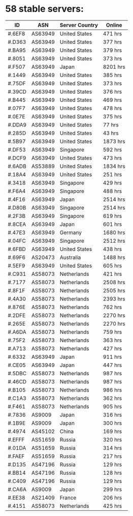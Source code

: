 # 58 stable servers:

| ID | ASN | Server Country | Online |
| ------ | ------ | ------ | ------ |
| #.6EF8 | AS63949 | United States | 471 hrs |
| #.D363 | AS63949 | United States | 377 hrs |
| #.BA95 | AS63949 | United States | 379 hrs |
| #.8051 | AS63949 | United States | 373 hrs |
| #.F507 | AS63949 | Japan | 8201 hrs |
| #.1449 | AS63949 | United States | 385 hrs |
| #.75DF | AS63949 | United States | 373 hrs |
| #.39CD | AS63949 | United States | 376 hrs |
| #.B445 | AS63949 | United States | 469 hrs |
| #.07F7 | AS63949 | United States | 478 hrs |
| #.0E7E | AS63949 | United States | 375 hrs |
| #.DDA9 | AS63949 | United States | 77 hrs |
| #.285D | AS63949 | United States | 43 hrs |
| #.5B97 | AS63949 | United States | 1873 hrs |
| #.DF53 | AS63949 | Singapore | 592 hrs |
| #.DCF9 | AS63949 | United States | 473 hrs |
| #.6ADB | AS53889 | United States | 1834 hrs |
| #.18A4 | AS63949 | United States | 251 hrs |
| #.3418 | AS63949 | Singapore | 429 hrs |
| #.F6A4 | AS63949 | Singapore | 488 hrs |
| #.4F16 | AS63949 | Japan | 2514 hrs |
| #.D80B | AS63949 | Singapore | 2514 hrs |
| #.2F3B | AS63949 | Singapore | 619 hrs |
| #.8CEA | AS63949 | Japan | 601 hrs |
| #.47E3 | AS63949 | Germany | 1680 hrs |
| #.04FC | AS63949 | Singapore | 2512 hrs |
| #.6FBD | AS63949 | United States | 438 hrs |
| #.69F6 | AS20473 | Australia | 1488 hrs |
| #.5EF9 | AS63949 | United States | 605 hrs |
| #.C931 | AS58073 | Netherlands | 421 hrs |
| #.7177 | AS58073 | Netherlands | 2508 hrs |
| #.8F1F | AS58073 | Netherlands | 2505 hrs |
| #.4A30 | AS58073 | Netherlands | 2393 hrs |
| #.876E | AS58073 | Netherlands | 762 hrs |
| #.2DFE | AS58073 | Netherlands | 2270 hrs |
| #.265E | AS58073 | Netherlands | 2270 hrs |
| #.A6DA | AS58073 | Netherlands | 759 hrs |
| #.75F2 | AS58073 | Netherlands | 363 hrs |
| #.A713 | AS58073 | Netherlands | 427 hrs |
| #.6332 | AS63949 | Japan | 911 hrs |
| #.CE05 | AS63949 | Japan | 447 hrs |
| #.5DBC | AS58073 | Netherlands | 987 hrs |
| #.46CD | AS58073 | Netherlands | 987 hrs |
| #.B105 | AS58073 | Netherlands | 986 hrs |
| #.C1A3 | AS58073 | Netherlands | 362 hrs |
| #.F461 | AS58073 | Netherlands | 905 hrs |
| #.7836 | AS9009 | Japan | 316 hrs |
| #.1B9E | AS9009 | Japan | 300 hrs |
| #.4974 | AS45102 | China | 169 hrs |
| #.EFFF | AS51659 | Russia | 320 hrs |
| #.01DA | AS51659 | Russia | 314 hrs |
| #.FAEF | AS51659 | Russia | 217 hrs |
| #.D135 | AS47196 | Russia | 129 hrs |
| #.BB14 | AS47196 | Russia | 128 hrs |
| #.C409 | AS47196 | Russia | 129 hrs |
| #.CA6A | AS9009 | Japan | 299 hrs |
| #.EE38 | AS21409 | France | 206 hrs |
| #.4151 | AS58073 | Netherlands | 425 hrs |

